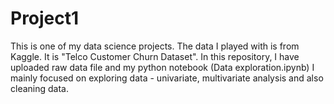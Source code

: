 # Project1
This is one of my data science projects. The data I played with is from Kaggle. It is "Telco Customer Churn Dataset".
In this repository, I have uploaded raw data file and my python notebook (Data exploration.ipynb)
I mainly focused on exploring data - univariate, multivariate analysis and also cleaning data. 
